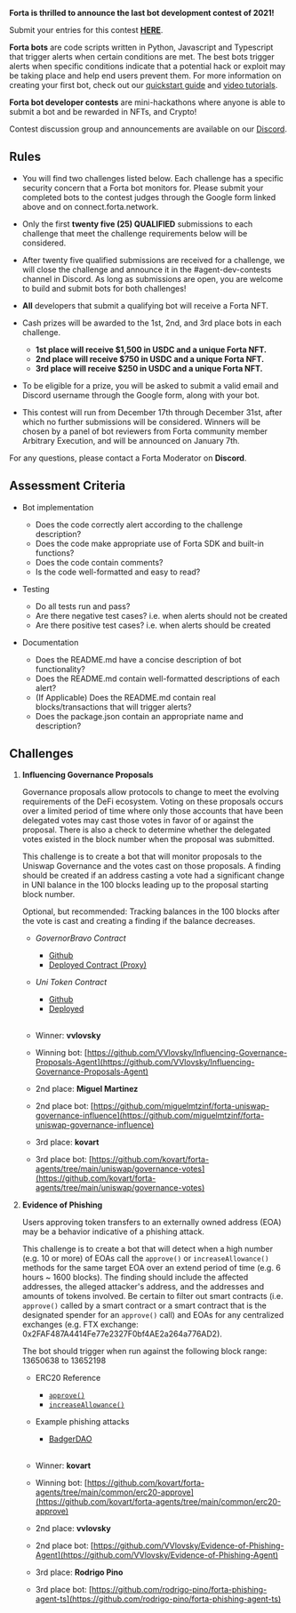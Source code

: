**Forta is thrilled to announce the last bot development contest of 2021!**

Submit your entries for this contest [**HERE**](https://docs.google.com/forms/d/e/1FAIpQLSea63sMHQA7rlBOssTxRRrRtTMK48Texj_K4H2ohYkVsugjPA/viewform).

**Forta bots** are code scripts written in Python, Javascript and Typescript that trigger alerts when certain
conditions are met. The best bots trigger alerts when specific conditions indicate that a potential hack or exploit may be taking place and help end users prevent them. For more information on creating your first bot, check out our [quickstart guide](https://docs.forta.network/en/latest/quickstart/) and [video tutorials](https://docs.forta.network/en/latest/tutorials/).

**Forta bot developer contests** are mini-hackathons where anyone is able to submit a bot and be rewarded in NFTs, and Crypto!

Contest discussion group and announcements are available on our [Discord](https://discord.gg/KACdTEutQq).

## Rules

- You will find two challenges listed below. Each challenge has a specific security concern that a Forta bot monitors for. Please submit your completed bots to the contest judges through the Google form linked above and on connect.forta.network.

- Only the first **twenty five (25) QUALIFIED** submissions to each challenge that meet the challenge requirements below will be considered.

- After twenty five qualified submissions are received for a challenge, we will close the challenge and announce it in the #agent-dev-contests channel in Discord. As long as submissions are open, you are welcome to build and submit bots for both challenges!

- **All** developers that submit a qualifying bot will receive a Forta NFT.

- Cash prizes will be awarded to the 1st, 2nd, and 3rd place bots in each challenge.
    - **1st place will receive $1,500 in USDC and a unique Forta NFT.**
    - **2nd place will receive $750 in USDC and a unique Forta NFT.**
    - **3rd place will receive $250 in USDC and a unique Forta NFT.**

- To be eligible for a prize, you will be asked to submit a valid email and Discord username through the Google form, along with your bot.

- This contest will run from December 17th through December 31st, after which no further submissions will be considered. Winners will be chosen by a panel of bot reviewers from Forta community member Arbitrary Execution, and will be announced on January 7th.

For any questions, please contact a Forta Moderator on **Discord**.

## Assessment Criteria

- Bot implementation
    - Does the code correctly alert according to the challenge description?
    - Does the code make appropriate use of Forta SDK and built-in functions?
    - Does the code contain comments?
    - Is the code well-formatted and easy to read?

- Testing
    - Do all tests run and pass?
    - Are there negative test cases? i.e. when alerts should not be created
    - Are there positive test cases? i.e. when alerts should be created

- Documentation
    - Does the README.md have a concise description of bot functionality?
    - Does the README.md contain well-formatted descriptions of each alert?
    - (If Applicable) Does the README.md contain real blocks/transactions that will trigger alerts?
    - Does the package.json contain an appropriate name and description?

## Challenges

1. **Influencing Governance Proposals**

    Governance proposals allow protocols to change to meet the evolving requirements of the DeFi ecosystem. Voting on these proposals occurs over a limited period of time where only those accounts that have been delegated votes may cast those votes in favor of or against the proposal. There is also a check to determine whether the delegated votes existed in the block number when the proposal was submitted.

    This challenge is to create a bot that will monitor proposals to the Uniswap Governance and the votes cast on those proposals. A finding should be created if an address casting a vote had a significant change in UNI balance in the 100 blocks leading up to the proposal starting block number. 

    Optional, but recommended: Tracking balances in the 100 blocks after the vote is cast and creating a finding if the balance decreases.

    - *GovernorBravo Contract*
        - [Github](https://github.com/gettty/uniswap-gov/blob/main/contracts/GovernorBravoDelegate.sol)
        - [Deployed Contract (Proxy)](https://etherscan.io/address/0x408ED6354d4973f66138C91495F2f2FCbd8724C3)

    - *Uni Token Contract*
        - [Github](https://github.com/Uniswap/governance/blob/master/contracts/Uni.sol)
        - [Deployed](https://etherscan.io/address/0x1f9840a85d5af5bf1d1762f925bdaddc4201f984)
<br/><br/>
    - Winner: **vvlovsky**
    - Winning bot: [https://github.com/VVlovsky/Influencing-Governance-Proposals-Agent](https://github.com/VVlovsky/Influencing-Governance-Proposals-Agent)
    - 2nd place: **Miguel Martinez**
    - 2nd place bot: [https://github.com/miguelmtzinf/forta-uniswap-governance-influence](https://github.com/miguelmtzinf/forta-uniswap-governance-influence)
    - 3rd place: **kovart**
    - 3rd place bot: [https://github.com/kovart/forta-agents/tree/main/uniswap/governance-votes](https://github.com/kovart/forta-agents/tree/main/uniswap/governance-votes)

2. **Evidence of Phishing**
   
    Users approving token transfers to an externally owned address (EOA) may be a behavior indicative of a phishing attack.
    
    This challenge is to create a bot that will detect when a high number (e.g. 10 or more) of EOAs call the `approve()` or `increaseAllowance()` methods for the same target EOA over an extend period of time (e.g. 6 hours ~ 1600 blocks). The finding should include the affected addresses, the alleged attacker's address, and the addresses and amounts of tokens involved. Be certain to filter out smart contracts (i.e. `approve()` called by a smart contract or a smart contract that is the designated spender for an `approve()` call) and EOAs for any centralized exchanges (e.g. FTX exchange: 0x2FAF487A4414Fe77e2327F0bf4AE2a264a776AD2).
    
    The bot should trigger when run against the following block range: 13650638 to 13652198
    
    - ERC20 Reference
        - [`approve()`](https://docs.openzeppelin.com/contracts/4.x/api/token/erc20#IERC20-approve-address-uint256-)
        - [`increaseAllowance()`](https://docs.openzeppelin.com/contracts/4.x/api/token/erc20#ERC20-increaseAllowance-address-uint256-)

    - Example phishing attacks
        - [BadgerDAO](https://rekt.news/badger-rekt/)
<br/><br/>
    - Winner: **kovart**
    - Winning bot: [https://github.com/kovart/forta-agents/tree/main/common/erc20-approve](https://github.com/kovart/forta-agents/tree/main/common/erc20-approve)
    - 2nd place: **vvlovsky**
    - 2nd place bot: [https://github.com/VVlovsky/Evidence-of-Phishing-Agent](https://github.com/VVlovsky/Evidence-of-Phishing-Agent)
    - 3rd place: **Rodrigo Pino**
    - 3rd place bot: [https://github.com/rodrigo-pino/forta-phishing-agent-ts](https://github.com/rodrigo-pino/forta-phishing-agent-ts)
